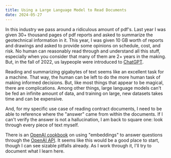 ```yaml
---
title: Using a Large Language Model to Read Documents
date: 2024-05-27
---
```


In this industry we pass around a ridiculous amount of pdf's.
Last year I was given 30+ thousand pages of pdf reports and asked to summarize the geotechnical information in it.
This year, I was given 10 GB worth of reports and drawings and asked to provide some opinions on schedule, cost, and risk.
No human can reasonably read through and understand all this stuff, especially when you consider that many of them are 2+ years in the making.
But, in the fall of 2022, us laypeople were introduced to [ChatGPT](https://openai.com/index/chatgpt/).

Reading and summarizing gigabytes of text seems like an excellent task for a machine.
That way, the human can be left to do the more human task of making informed decisions.
But, like most things that appear to be magical, there are complications. Among other things, large language models can't be fed an infinite amount of data, and training on large, new datasets takes time and can be expensive.

And, for my specific use case of reading contract documents, I need to be able to reference where the "answer" came from within the documents.
If I can't verify the answer is not a hallucination, I am back to square one: look through every piece of text myself.

There is an [OpenAI cookbook](https://cookbook.openai.com/examples/question_answering_using_embeddings) on using "embeddings" to answer questions through the [OpenAI API](https://openai.com/api/).
It seems like this would be a good place to start, though I can see sizable pitfalls already.
As I work through it, I'll try to document what I learn here.